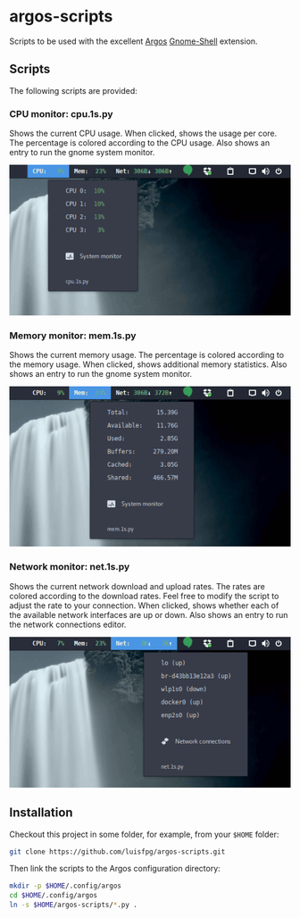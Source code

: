 # argos-scripts
Scripts to be used with the excellent
[Argos](https://github.com/p-e-w/argos)
[Gnome-Shell](https://www.gnome.org/gnome-3) extension.

## Scripts
The following scripts are provided:

### CPU monitor: cpu.1s.py
Shows the current CPU usage. When clicked, shows the usage per core.
The percentage is colored according to the CPU usage.
Also shows an entry to run the gnome system monitor.

![Screenshot](screenshot-cpu.gif)

### Memory monitor: mem.1s.py
Shows the current memory usage.
The percentage is colored according to the memory usage.
When clicked, shows additional memory statistics.
Also shows an entry to run the gnome system monitor.

![Screenshot](screenshot-mem.gif)

### Network monitor: net.1s.py
Shows the current network download and upload rates.
The rates are colored according to the download rates. Feel free to modify
the script to adjust the rate to your connection.
When clicked, shows whether each of the available network interfaces
are up or down.
Also shows an entry to run the network connections editor.

![Screenshot](screenshot-net.gif)

## Installation
Checkout this project in some folder, for example, from your `$HOME` folder:
```bash
git clone https://github.com/luisfpg/argos-scripts.git
```
Then link the scripts to the Argos configuration directory:
```bash
mkdir -p $HOME/.config/argos
cd $HOME/.config/argos
ln -s $HOME/argos-scripts/*.py .
```
